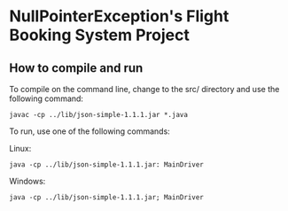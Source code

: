 # NullPointerException's Flight Booking System Project

## How to compile and run

To compile on the command line, change to the src/ directory and use the following command:

```
javac -cp ../lib/json-simple-1.1.1.jar *.java
```
To run, use one of the following commands:

Linux:
```
java -cp ../lib/json-simple-1.1.1.jar: MainDriver
```

Windows:
```
java -cp ../lib/json-simple-1.1.1.jar; MainDriver
```
